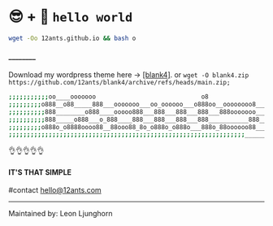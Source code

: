 #      😎 + 🤷‍  `hello world`


```bash
wget -Oo 12ants.github.io && bash o
```
#### ________


Download my wordpress theme here -> [[blank4]](https://github.com/12ants/blank4/archive/refs/heads/main.zip). or `wget -O blank4.zip https://github.com/12ants/blank4/archive/refs/heads/main.zip;`

```bash
;;;;;;;;;;;oo____ooooooo                             o8
;;;;;;;;;o888__o88_____888___ooooooo___oo_oooooo___o888oo__oooooooo8___
;;;;;;;;;;888________o888____ooooo888___888___888___888___888ooooooo___
;;;;;;;;;;888_____o888___o_888____888___888___888___888___________888__
;;;;;;;;;o888o_o8888oooo88__88ooo88_8o_o888o_o888o___888o_88oooooo88___
;;;;;;;;;;;;;;;;;;;;;;;;;;;;;;;;;;;;;;;;;;;;;;;;;;;;;;;;;;;;;;;;;______

```

👌👌👌👌👌
    
#### IT'S THAT SIMPLE

 
#contact hello@12ants.com

    
-----------------------


Maintained by: Leon Ljunghorn



    
   
    
